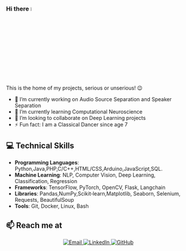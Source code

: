 ### Hi there <img src="https://media.giphy.com/media/hvRJCLFzcasrR4ia7z/giphy.gif" width="5%">
This is the home of my projects, serious or unserious! 😉

- 🔭 I’m currently working on Audio Source Separation and Speaker Separation
- 🌱 I’m currently learning Computational Neuroscience
- 👯 I’m looking to collaborate on Deep Learning projects
- ⚡ Fun fact: I am a Classical Dancer since age 7


## 💻 Technical Skills
- **Programming Languages**: Python,Java,PHP,C/C++,HTML/CSS,Arduino,JavaScript,SQL.
- **Machine Learning**: NLP, Computer Vision, Deep Learning, Classification, Regression
- **Frameworks**: TensorFlow, PyTorch, OpenCV, Flask, Langchain
- **Libraries**:  Pandas,NumPy,Scikit‑learn,Matplotlib, Seaborn, Selenium, Requests, BeautifulSoup
- **Tools**: Git, Docker, Linux, Bash

## 📫 Reach me at

<p align="center">
  <a href="mailto:rushika.madala@outlook.com">
    <img src="https://ziadoua.github.io/m3-Markdown-Badges/badges/Mail/mail3.svg" alt="Email"/>
  </a>
  <a href="https://linkedin.com/in/rushikamadala">
    <img src="https://ziadoua.github.io/m3-Markdown-Badges/badges/LinkedIn/linkedin2.svg" alt="LinkedIn"/>
  </a>
  <a href="https://github.com/Rushika-Madala">
    <img src="https://ziadoua.github.io/m3-Markdown-Badges/badges/Github/github3.svg" alt="GitHub"/>
  </a>
</p>
